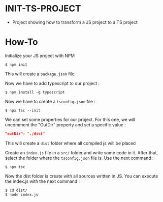 # INIT-TS-PROJECT

- Project showing how to transform a JS project to a TS project

# How-To #

Initialize your JS project with NPM

    $ npm init

This will create a ``package.json`` file.

Now we have to add typescript to our project :

    $ npm install -g typescript

Now we have to create a ``tsconfig.json`` file : 

    $ npx tsc --init

We can set some properties for our project. For this one, we will uncomment the "OutDir" property and set a specific value :

```JSON
"outDir": "./dist"
```

This will create a ``dist`` folder where all compiled js will be placed

Create an ``index.js`` file in a ``src/`` folder and write some code in it. After that, select the folder where the ``tsconfig.json`` file is. Use the next command :

    $ npx tsc

Now the dist folder is create with all sources written in JS. You can execute the index.js with the next command :

    $ cd dist/
    $ node index.js